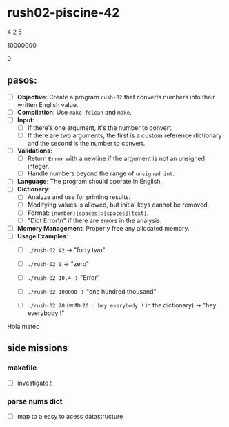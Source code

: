# rush02-piscine-42

4
2
5

10000000

0

## pasos:

- [ ] **Objective**: Create a program `rush-02` that converts numbers into their written English value.
- [ ] **Compilation**: Use `make fclean` and `make`.
- [ ] **Input**:
   - [ ] If there's one argument, it's the number to convert.
   - [ ] If there are two arguments, the first is a custom reference dictionary and the second is the number to convert.
- [ ] **Validations**:
   - [ ] Return `Error` with a newline if the argument is not an unsigned integer.
   - [ ] Handle numbers beyond the range of `unsigned int`.
- [ ] **Language**: The program should operate in English.
- [ ] **Dictionary**:
   - [ ] Analyze and use for printing results.
   - [ ] Modifying values is allowed, but initial keys cannot be removed.
   - [ ] Format: `[number][spaces]:[spaces][text]`.
   - [ ] "Dict Error\n" if there are errors in the analysis.
- [ ] **Memory Management**: Properly free any allocated memory.
- [ ] **Usage Examples**:
   - [ ] `./rush-02 42` → "forty two"
   - [ ] `./rush-02 0` → "zero"
   - [ ] `./rush-02 10.4` → "Error"
   - [ ] `./rush-02 100000` → "one hundred thousand"
   - [ ] `./rush-02 20` (with `20 : hey everybody !` in the dictionary) → "hey everybody !"


Hola mateo

## side missions

### makefile

- [ ] investigate !

### parse nums dict

- [ ] map to a easy to acess datastructure
